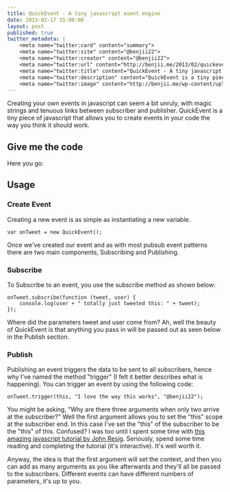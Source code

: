 ```yaml
---
title: QuickEvent - A tiny javascript event engine
date: 2013-02-17 15:00:00
layout: post
published: true
twitter_metadata: |
	<meta name="twitter:card" content="summary">
    <meta name="twitter:site" content="@benjii22">
    <meta name="twitter:creator" content="@benjii22">
    <meta name="twitter:url" content="http://benjii.me/2013/02/quickevent-a-tiny-javascript-event-engine/">
    <meta name="twitter:title" content="QuickEvent - A tiny javascript event engine">
    <meta name="twitter:description" content="QuickEvent is a tiny piece of javascript that allows you to create events in your code the way you think it should work.">
    <meta name="twitter:image" content="http://benjii.me/wp-content/uploads/2013/02/speed.png">
---
```


Creating your own events in javascript can seem a bit unruly, with magic strings and tenuous links between subscriber and publisher. QuickEvent is a tiny piece of javascript that allows you to create events in your code the way you think it should work.

## Give me the code
Here you go:
<script src="https://gist.github.com/bjcull/4970183.js"> </script>

## Usage
### Create Event
Creating a new event is as simple as instantiating a new variable.

    var onTweet = new QuickEvent();
    
Once we've created our event and as with most pubsub event patterns there are two main components, Subscribing and Publishing.

### Subscribe
To Subscribe to an event, you use the subscribe method as shown below:

    onTweet.subscribe(function (tweet, user) {
        console.log(user + " totally just tweeted this: " + tweet);
    });

Where did the parameters tweet and user come from? Ah, well the beauty of QuickEvent is that anything you pass in will be passed out as seen below in the Publish section.

### Publish

Publishing an event triggers the data to be sent to all subscribers, hence why I've named the method "trigger" (I felt it better describes what is happening). You can trigger an event by using the following code:

    onTweet.trigger(this, "I love the way this works", "@benjii22");
    
You might be asking, "Why are there three arguments when only two arrive at the subscriber?" Well the first argument allows you to set the "this" scope at the subscriber end. In this case I've set the "this" of the subscriber to be the "this" of this. Confused? I was too until I spent some time with [this amazing javascript tutorial by John Resig](http://ejohn.org/apps/learn/). Seriously, spend some time reading and completing the tutorial (it's interactive). It's well worth it.

Anyway, the idea is that the first argument will set the context, and then you can add as many arguments as you like afterwards and they'll all be passed to the subscribers. Different events can have different numbers of parameters, it's up to you.

